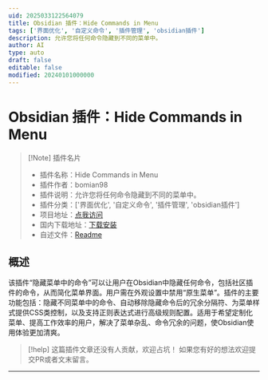 ```yaml
---
uid: 2025033122564079
title: Obsidian 插件：Hide Commands in Menu
tags: ['界面优化', '自定义命令', '插件管理', 'obsidian插件']
description: 允许您将任何命令隐藏到不同的菜单中。
author: AI
type: auto
draft: false
editable: false
modified: 20240101000000
---
```


# Obsidian 插件：Hide Commands in Menu

> [!Note] 插件名片
> - 插件名称：Hide Commands in Menu
> - 插件作者：bomian98
> - 插件说明：允许您将任何命令隐藏到不同的菜单中。
> - 插件分类：['界面优化', '自定义命令', '插件管理', 'obsidian插件']
> - 项目地址：[点我访问](https://github.com/bomian98/obsidian-hide-commands-in-menu)
> - 国内下载地址：[下载安装](https://pkmer.cn/products/plugin/pluginMarket/?hide-commands-in-menu)
> - 自述文件：[Readme](https://ghproxy.net/https://raw.githubusercontent.com/bomian98/obsidian-hide-commands-in-menu/master/README.md)



## 概述

该插件“隐藏菜单中的命令”可以让用户在Obsidian中隐藏任何命令，包括社区插件的命令，从而简化菜单界面。用户需在外观设置中禁用“原生菜单”。插件的主要功能包括：隐藏不同菜单中的命令、自动移除隐藏命令后的冗余分隔符、为菜单样式提供CSS类控制，以及支持正则表达式进行高级规则配置。适用于希望定制化菜单、提高工作效率的用户，解决了菜单杂乱、命令冗余的问题，使Obsidian使用体验更加清爽。


> [!help] 
> 这篇插件文章还没有人贡献，欢迎占坑！
> 如果您有好的想法欢迎提交PR或者文末留言。
> 

---



